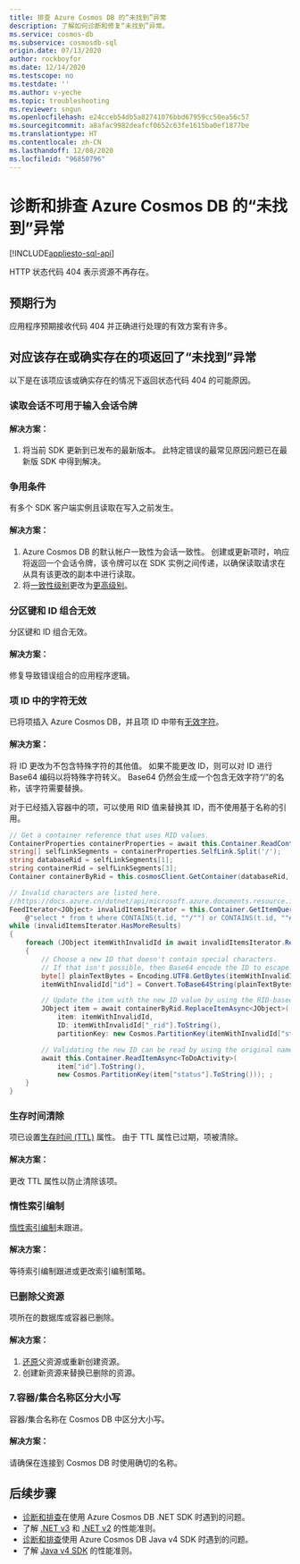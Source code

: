```yaml
---
title: 排查 Azure Cosmos DB 的“未找到”异常
description: 了解如何诊断和修复“未找到”异常。
ms.service: cosmos-db
ms.subservice: cosmosdb-sql
origin.date: 07/13/2020
author: rockboyfor
ms.date: 12/14/2020
ms.testscope: no
ms.testdate: ''
ms.author: v-yeche
ms.topic: troubleshooting
ms.reviewer: sngun
ms.openlocfilehash: e24cceb54db5a82741076bbd67959cc50ea56c57
ms.sourcegitcommit: a8afac9982deafcf0652c63fe1615ba0ef1877be
ms.translationtype: HT
ms.contentlocale: zh-CN
ms.lasthandoff: 12/08/2020
ms.locfileid: "96850796"
---
```

<!--Verified successfully-->
# <a name="diagnose-and-troubleshoot-azure-cosmos-db-not-found-exceptions"></a>诊断和排查 Azure Cosmos DB 的“未找到”异常
[!INCLUDE[appliesto-sql-api](includes/appliesto-sql-api.md)]

HTTP 状态代码 404 表示资源不再存在。

## <a name="expected-behavior"></a>预期行为
应用程序预期接收代码 404 并正确进行处理的有效方案有许多。

## <a name="a-not-found-exception-was-returned-for-an-item-that-should-exist-or-does-exist"></a>对应该存在或确实存在的项返回了“未找到”异常
以下是在该项应该或确实存在的情况下返回状态代码 404 的可能原因。

### <a name="the-read-session-is-not-available-for-the-input-session-token"></a>读取会话不可用于输入会话令牌

#### <a name="solution"></a>解决方案：
1. 将当前 SDK 更新到已发布的最新版本。 此特定错误的最常见原因问题已在最新版 SDK 中得到解决。

### <a name="race-condition"></a>争用条件
有多个 SDK 客户端实例且读取在写入之前发生。

#### <a name="solution"></a>解决方案：
1. Azure Cosmos DB 的默认帐户一致性为会话一致性。 创建或更新项时，响应将返回一个会话令牌，该令牌可以在 SDK 实例之间传递，以确保读取请求在从具有该更改的副本中进行读取。
1. 将[一致性级别](./consistency-levels.md)更改为[更高级别](./consistency-levels.md)。

### <a name="invalid-partition-key-and-id-combination"></a>分区键和 ID 组合无效
分区键和 ID 组合无效。

#### <a name="solution"></a>解决方案：
修复导致错误组合的应用程序逻辑。 

### <a name="invalid-character-in-an-item-id"></a>项 ID 中的字符无效
已将项插入 Azure Cosmos DB，并且项 ID 中带有[无效字符](https://docs.azure.cn/dotnet/api/microsoft.azure.documents.resource.id?preserve-view=true&view=azure-dotnet#remarks)。

#### <a name="solution"></a>解决方案：
将 ID 更改为不包含特殊字符的其他值。 如果不能更改 ID，则可以对 ID 进行 Base64 编码以将特殊字符转义。 Base64 仍然会生成一个包含无效字符“/”的名称，该字符需要替换。

对于已经插入容器中的项，可以使用 RID 值来替换其 ID，而不使用基于名称的引用。
```c#
// Get a container reference that uses RID values.
ContainerProperties containerProperties = await this.Container.ReadContainerAsync();
string[] selfLinkSegments = containerProperties.SelfLink.Split('/');
string databaseRid = selfLinkSegments[1];
string containerRid = selfLinkSegments[3];
Container containerByRid = this.cosmosClient.GetContainer(databaseRid, containerRid);

// Invalid characters are listed here.
//https://docs.azure.cn/dotnet/api/microsoft.azure.documents.resource.id?view=azure-dotnet&preserve-view=true#remarks
FeedIterator<JObject> invalidItemsIterator = this.Container.GetItemQueryIterator<JObject>(
    @"select * from t where CONTAINS(t.id, ""/"") or CONTAINS(t.id, ""#"") or CONTAINS(t.id, ""?"") or CONTAINS(t.id, ""\\"") ");
while (invalidItemsIterator.HasMoreResults)
{
    foreach (JObject itemWithInvalidId in await invalidItemsIterator.ReadNextAsync())
    {
        // Choose a new ID that doesn't contain special characters.
        // If that isn't possible, then Base64 encode the ID to escape the special characters.
        byte[] plainTextBytes = Encoding.UTF8.GetBytes(itemWithInvalidId["id"].ToString());
        itemWithInvalidId["id"] = Convert.ToBase64String(plainTextBytes).Replace('/', '!');

        // Update the item with the new ID value by using the RID-based container reference.
        JObject item = await containerByRid.ReplaceItemAsync<JObject>(
            item: itemWithInvalidId,
            ID: itemWithInvalidId["_rid"].ToString(),
            partitionKey: new Cosmos.PartitionKey(itemWithInvalidId["status"].ToString()));

        // Validating the new ID can be read by using the original name-based container reference.
        await this.Container.ReadItemAsync<ToDoActivity>(
            item["id"].ToString(),
            new Cosmos.PartitionKey(item["status"].ToString())); ;
    }
}
```

### <a name="time-to-live-purge"></a>生存时间清除
项已设置[生存时间 (TTL)](./time-to-live.md) 属性。 由于 TTL 属性已过期，项被清除。

#### <a name="solution"></a>解决方案：
更改 TTL 属性以防止清除该项。

### <a name="lazy-indexing"></a>惰性索引编制
[惰性索引编制](index-policy.md#indexing-mode)未跟进。

#### <a name="solution"></a>解决方案：
等待索引编制跟进或更改索引编制策略。

### <a name="parent-resource-deleted"></a>已删除父资源
项所在的数据库或容器已删除。

#### <a name="solution"></a>解决方案：
1. [还原](./online-backup-and-restore.md#request-data-restore-from-a-backup)父资源或重新创建资源。
1. 创建新资源来替换已删除的资源。

### <a name="7-containercollection-names-are-case-sensitive"></a>7.容器/集合名称区分大小写
容器/集合名称在 Cosmos DB 中区分大小写。

#### <a name="solution"></a>解决方案：
请确保在连接到 Cosmos DB 时使用确切的名称。

## <a name="next-steps"></a>后续步骤
* [诊断和排查](troubleshoot-dot-net-sdk.md)在使用 Azure Cosmos DB .NET SDK 时遇到的问题。
* 了解 [.NET v3](performance-tips-dotnet-sdk-v3-sql.md) 和 [.NET v2](performance-tips.md) 的性能准则。
* [诊断和排查](troubleshoot-java-sdk-v4-sql.md)使用 Azure Cosmos DB Java v4 SDK 时遇到的问题。
* 了解 [Java v4 SDK](performance-tips-java-sdk-v4-sql.md) 的性能准则。

<!-- Update_Description: update meta properties, wording update, update link -->